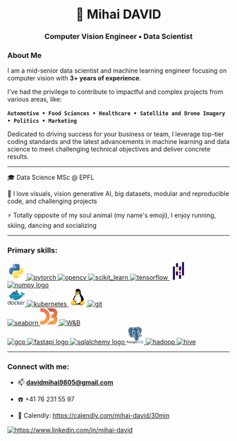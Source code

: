 <h1 align="center">🐼 Mihai DAVID</h1>
<h3 align="center">Computer Vision Engineer • Data Scientist</h3>

### About Me

I am a mid-senior data scientist and machine learning engineer focusing on computer vision with **3+ years of experience**.

I've had the privilege to contribute to impactful and complex projects from various areas, like:

**`Automotive • Food Sciences • Healthcare • Satellite and Drone Imagery • Politics • Marketing`**

Dedicated to driving success for your business or team, I leverage top-tier coding standards and the latest advancements in machine learning and data science to meet challenging technical objectives and deliver concrete results.

------

🎓 Data Science MSc @ EPFL

💚 I love visuals, vision generative AI, big datasets, modular and reproducible code, and challenging projects <br/>

⚡ Totally opposite of my soul animal (my name's emoji), I enjoy running, skiing, dancing and socializing <br/>

------

<h3 align="left">Primary skills:</h3>
<p align="left"> <a href="https://www.python.org" target="_blank" rel="noreferrer"> <img src="https://raw.githubusercontent.com/devicons/devicon/master/icons/python/python-original.svg" alt="python" width="40" height="40"/> </a> <a href="https://pytorch.org/" target="_blank" rel="noreferrer"> <img src="https://www.vectorlogo.zone/logos/pytorch/pytorch-icon.svg" alt="pytorch" width="40" height="40"/> </a> <a href="https://opencv.org/" target="_blank" rel="noreferrer"> <img src="https://www.vectorlogo.zone/logos/opencv/opencv-icon.svg" alt="opencv" width="40" height="40"/> </a> <a href="https://scikit-learn.org/" target="_blank" rel="noreferrer"> <img src="https://upload.wikimedia.org/wikipedia/commons/0/05/Scikit_learn_logo_small.svg" alt="scikit_learn" width="40" height="40"/> </a> <a href="https://www.tensorflow.org" target="_blank" rel="noreferrer"> <img src="https://www.vectorlogo.zone/logos/tensorflow/tensorflow-icon.svg" alt="tensorflow" width="40" height="40"/> </a>
<a href="https://pandas.pydata.org/" target="_blank" rel="noreferrer"> <img src="https://raw.githubusercontent.com/devicons/devicon/2ae2a900d2f041da66e950e4d48052658d850630/icons/pandas/pandas-original.svg" alt="pandas" width="40" height="40"/> </a> <a href="https://numpy.org/" target="_blank" rel="noreferrer"> <img src="https://cdn.jsdelivr.net/gh/devicons/devicon/icons/numpy/numpy-original.svg" alt="numpy logo" width="40" height="40"/> </a>
<br/>
<a href="https://www.docker.com/" target="_blank" rel="noreferrer"> <img src="https://raw.githubusercontent.com/devicons/devicon/master/icons/docker/docker-original-wordmark.svg" alt="docker" width="40" height="40"/> </a> <a href="https://kubernetes.io" target="_blank" rel="noreferrer"> <img src="https://www.vectorlogo.zone/logos/kubernetes/kubernetes-icon.svg" alt="kubernetes" width="40" height="40"/> </a> <a href="https://www.linux.org/" target="_blank" rel="noreferrer"> <img src="https://raw.githubusercontent.com/devicons/devicon/master/icons/linux/linux-original.svg" alt="linux" width="40" height="40"/> </a> <a href="https://git-scm.com/" target="_blank" rel="noreferrer"> <img src="https://www.vectorlogo.zone/logos/git-scm/git-scm-icon.svg" alt="git" width="40" height="40"/> </a>
<br/>
<a href="https://seaborn.pydata.org/" target="_blank" rel="noreferrer"> <img src="https://seaborn.pydata.org/_images/logo-mark-lightbg.svg" alt="seaborn" width="40" height="40"/> </a> <a href="https://d3js.org/" target="_blank" rel="noreferrer"> <img src="https://raw.githubusercontent.com/devicons/devicon/master/icons/d3js/d3js-original.svg" alt="d3js" width="40" height="40"/> </a> <a href="https://wandb.ai/site" target="_blank" rel="noreferrer"> <img src="https://github.com/wandb/assets/blob/main/wandb-dots-logo.svg" alt="W&B" width="40" height="40"/> </a>
<br/>
<a href="https://cloud.google.com" target="_blank" rel="noreferrer"> <img src="https://www.vectorlogo.zone/logos/google_cloud/google_cloud-icon.svg" alt="gcp" width="40" height="40"/> </a> <a href="" target="_blank" rel="noreferrer"> <img src="https://cdn.jsdelivr.net/gh/devicons/devicon/icons/fastapi/fastapi-original.svg" alt="fastapi logo" width="40" height="40" /> </a> <a href="https://www.sqlalchemy.org" target="_blank" rel="noreferrer"> <img src="https://cdn.jsdelivr.net/gh/devicons/devicon/icons/sqlalchemy/sqlalchemy-original.svg" alt="sqlalchemy logo" width="40" height="40"/> </a> <a href="https://www.postgresql.org" target="_blank" rel="noreferrer"> <img src="https://raw.githubusercontent.com/devicons/devicon/master/icons/postgresql/postgresql-original-wordmark.svg" alt="postgresql" width="40" height="40"/> </a> <a href="https://hadoop.apache.org/" target="_blank" rel="noreferrer"> <img src="https://www.vectorlogo.zone/logos/apache_hadoop/apache_hadoop-icon.svg" alt="hadoop" width="40" height="40"/> </a> <a href="https://hive.apache.org/" target="_blank" rel="noreferrer"> <img src="https://www.vectorlogo.zone/logos/apache_hive/apache_hive-icon.svg" alt="hive" width="40" height="40"/> </a> </p>

------

<h3 align="left">Connect with me:</h3>

- 📫 **davidmihai9805@gmail.com**
  
- ☎️ +41 76 231 55 97

- 💬 Calendly: https://calendly.com/mihai-david/30min

<p align="left">
<a href="https://www.linkedin.com/in/mihai-david" target="blank"><img align="center" src="https://raw.githubusercontent.com/rahuldkjain/github-profile-readme-generator/master/src/images/icons/Social/linked-in-alt.svg" alt="https://www.linkedin.com/in/mihai-david" height="30" width="40" /></a>
</p>
<br/>
<br/>

